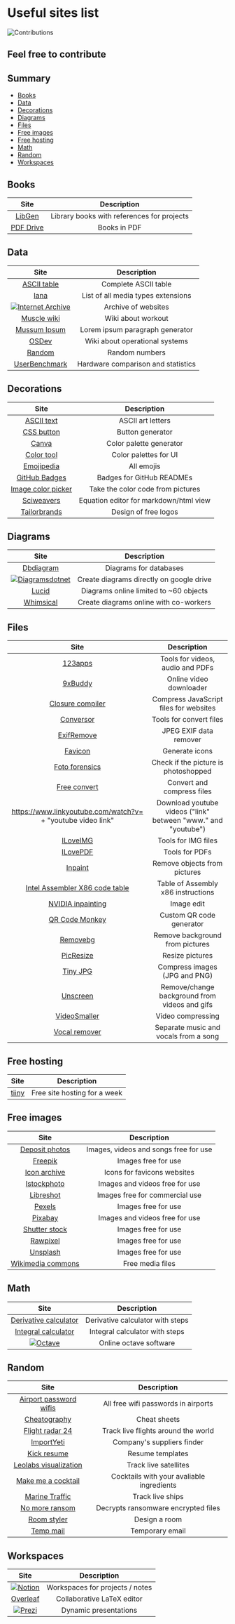 # Useful sites list
![Contributions](https://img.shields.io/static/v1.svg?label=Contributions&message=Welcome&color=information&style=for-the-badge)
## Feel free to contribute

## Summary
* [Books](#Books)
* [Data](#Data)
* [Decorations](#Decorations)
* [Diagrams](#Diagrams)
* [Files](#Files)
* [Free images](#Free-images)
* [Free hosting](#Free-hosting)
* [Math](#Math)
* [Random](#Random)
* [Workspaces](#Workspaces)

## Books
Site | Description
:---: | :---:
[LibGen](https://libgen.is/) | Library books with references for projects
[PDF Drive](https://www.pdfdrive.com/) | Books in PDF

## Data
Site | Description
:---: | :---:
[ASCII table](https://theasciicode.com.ar/) | Complete ASCII table
[Iana](https://www.iana.org/assignments/media-types/media-types.xhtml) | List of all media types extensions
[![Internet Archive](https://img.shields.io/badge/Internet%20Archive-666666?style=for-the-badge&logo=internetarchive&logoColor=white)](https://archive.org/web/) | Archive of websites
[Muscle wiki](https://musclewiki.com/) | Wiki about workout
[Mussum Ipsum](https://mussumipsum.com/) | Lorem ipsum paragraph generator
[OSDev](https://wiki.osdev.org/Expanded_Main_Page) | Wiki about operational systems
[Random](https://www.random.org/) | Random numbers
[UserBenchmark](https://www.userbenchmark.com/) | Hardware comparison and statistics

## Decorations
Site | Description
:---: | :---:
[ASCII text](https://patorjk.com/software/taag/#p=display&f=Graffiti&t=Type%20Something%20) | ASCII art letters
[CSS button](https://www.bestcssbuttongenerator.com/) | Button generator
[Canva](https://www.canva.com/colors/color-palette-generator/) | Color palette generator
[Color tool](https://material.io/resources/color/#!/?view.left=0&view.right=0) | Color palettes for UI
[Emojipedia](https://emojipedia.org/) | All emojis
[GitHub Badges](https://img.shields.io) | Badges for GitHub READMEs
[Image color picker](https://imagecolorpicker.com/) | Take the color code from pictures
[Sciweavers](http://www.sciweavers.org/free-online-latex-equation-editor) | Equation editor for markdown/html view
[Tailorbrands](https://www.tailorbrands.com/) | Design of free logos

## Diagrams
Site | Description
:---: | :---:
[Dbdiagram](https://dbdiagram.io/d) | Diagrams for databases
[![Diagramsdotnet](https://img.shields.io/badge/Diagrams.net-F08705?style=for-the-badge&logo=diagramsdotnet&logoColor=white)](https://app.diagrams.net) | Create diagrams directly on google drive
[Lucid](https://lucid.app/) | Diagrams online limited to ~60 objects
[Whimsical](https://whimsical.com/getting-started-5AqaR9JCJc8hHL4QfcsVPt) | Create diagrams online with co-workers

## Files
Site | Description
:---: | :---:
[123apps](https://123apps.com/) | Tools for videos, audio and PDFs
[9xBuddy](https://9xbuddy.com/) | Online video downloader
[Closure compiler](https://closure-compiler.appspot.com/) | Compress JavaScript files for websites
[Conversor](https://conversor-pdf.com/konvertieren/) | Tools for convert files
[ExifRemove](https://exifremove.com/) | JPEG EXIF data remover
[Favicon](https://favicon.io/) | Generate icons
[Foto forensics](https://fotoforensics.com/) | Check if the picture is photoshopped
[Free convert](https://www.freeconvert.com/) | Convert and compress files
https://www.linkyoutube.com/watch?v= + "youtube video link" | Download youtube videos ("link" between "www." and "youtube")
[ILoveIMG](https://www.iloveimg.com/) | Tools for IMG files
[ILovePDF](https://www.ilovepdf.com/) | Tools for PDFs
[Inpaint](https://theinpaint.com/) | Remove objects from pictures
[Intel Assembler X86 code table](http://www.jegerlehner.ch/intel/) | Table of Assembly x86 instructions
[NVIDIA inpainting](https://www.nvidia.com/research/inpainting/index.html) | Image edit
[QR Code Monkey](https://www.qrcode-monkey.com/) | Custom QR code generator
[Removebg](https://www.remove.bg/) | Remove background from pictures
[PicResize](https://picresize.com/) | Resize pictures
[Tiny JPG](https://tinyjpg.com/) | Compress images (JPG and PNG)
[Unscreen](https://www.unscreen.com/) | Remove/change background from videos and gifs
[VideoSmaller](https://www.videosmaller.com/) | Video compressing
[Vocal remover](https://vocalremover.org/) | Separate music and vocals from a song

## Free hosting
Site | Description
:---: | :---:
[tiiny](https://tiiny.host/) | Free site hosting for a week

## Free images
Site | Description
:---: | :---:
[Deposit photos](https://br.depositphotos.com/) | Images, videos and songs free for use
[Freepik](https://www.freepik.com/free-photos-vectors/deposit) | Images free for use
[Icon archive](https://iconarchive.com/) | Icons for favicons websites
[Istockphoto](https://www.istockphoto.com/br) | Images and videos free for use
[Libreshot](https://libreshot.com/) | Images free for commercial use
[Pexels](https://www.pexels.com/search/deposit/) | Images free for use
[Pixabay](https://pixabay.com/images/search/deposit/) | Images and videos free for use
[Shutter stock](https://www.shutterstock.com/search/deposit) | Images free for use
[Rawpixel](https://www.rawpixel.com/?sort=shuffle&page=1&feed=creative-feed) | Images free for use
[Unsplash](https://unsplash.com/s/photos/deposit) | Images free for use
[Wikimedia commons](https://commons.wikimedia.org/wiki/Main_Page) | Free media files

## Math
Site | Description
:---: | :---:
[Derivative calculator](https://www.derivative-calculator.net/) | Derivative calculator with steps
[Integral calculator](https://www.integral-calculator.com/) | Integral calculator with steps
[![Octave](https://img.shields.io/badge/Octave-0790C0?style=for-the-badge&logo=octave&logoColor=white)](https://octave-online.net/) | Online octave software

## Random
Site | Description
:---: | :---:
[Airport password wifis](https://www.google.com/maps/d/u/0/embed?mid=1Z1dI8hoBZSJNWFx2xr_MMxSxSxY&ll=-14.995838110842625%2C48.86813719999998&z=2) | All free wifi passwords in airports
[Cheatography](https://cheatography.com/) | Cheat sheets
[Flight radar 24](https://www.flightradar24.com/) | Track live flights around the world
[ImportYeti](https://www.importyeti.com/) | Company's suppliers finder
[Kick resume](https://www.kickresume.com/en/) | Resume templates
[Leolabs visualization](https://platform.leolabs.space/visualization) | Track live satellites
[Make me a cocktail](https://makemeacocktail.com/mybar/) | Cocktails with your avaliable ingredients
[Marine Traffic](https://www.marinetraffic.com/) | Track live ships
[No more ransom](https://www.nomoreransom.org/en/index.html) | Decrypts ransomware encrypted files
[Room styler](https://roomstyler.com/) | Design a room
[Temp mail](https://temp-mail.org/pt/) | Temporary email

## Workspaces
Site | Description
:---: | :---:
[![Notion](https://img.shields.io/badge/Notion-000000?style=for-the-badge&logo=notion&logoColor=white)](notion.so) | Workspaces for projects / notes
[Overleaf](https://www.overleaf.com) | Collaborative LaTeX editor
[![Prezi](https://img.shields.io/badge/Prezi-3181FF?style=for-the-badge&logo=prezi&logoColor=white)](https://prezi.com/dashboard/next/#/all) | Dynamic presentations